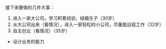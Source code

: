 接下来要做的几件大事：

1. 进入一家大公司，学习积累经验，结婚生子（30岁）
2. 从大公司出来（看情况），进入一家轻松的小公司，尽量能远程工作（32岁）
3. 自主创业（看情况）（35岁）





- 设计业务的能力